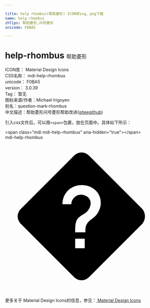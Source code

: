 ```yaml
---

title: help rhombus(帮助菱形) ICON转svg、png下载
name: help-rhombus
zhTips: 帮助菱形,问号菱形
unicode: F0BA5

---
```


# help-rhombus  <small style="font-size: 60%;font-weight: 100">帮助菱形</small>


<div class="detail-page">
<p>
<span>
ICON库：
<span class="badge-secondary badge">Material Design Icons</span> 
</span>
<br/>
<span>
CSS名称：
<span class="badge-secondary badge">mdi-help-rhombus</span> 
</span>
<br/>
<span>
unicode：
<span class="badge-secondary badge">F0BA5</span> 
</span>
<br/>
<span>
version：
<span class="badge-secondary badge">3.0.39</span> 
</span>
<br/>
<span>Tag：
<span class="badge-light badge">暂无</span>
</span>
<br/>
<span>图标来源/作者：<span class="badge-light badge">Michael Irigoyen</span></span> 
<br/>
<span>别名：<span class="badge-light badge">question-mark-rhombus</span></span><br/><span class="zh-detail">中文描述：<span class="badge-primary badge">帮助菱形</span><span class="badge-primary badge">问号菱形</span><span class="help-link"><span>帮助改进</span>(<a href="https://gitee.com/liuwave/icon-helper/edit/master/json/material/help-rhombus.json" target="_blank" rel="noopener noreferrer">gitee</a><a href="https://github.com/liuwave/icon-helper/edit/master/json/material/help-rhombus.json" target="_blank" rel="noopener noreferrer">github</a></span>)</span><br/>
</p>
</div>
<div class="alert alert-dark">
  <i class="mdi mdi-help-rhombus mdi-48px"></i>
  <i class="mdi mdi-help-rhombus mdi-36px"></i>
  <i class="mdi mdi-help-rhombus mdi-24px"></i>
  <i class="mdi mdi-help-rhombus mdi-18px"></i>
</div>
<div>
  <p>引入css文件后，可以用<code>&lt;span&gt;</code>包裹，放在页面中。具体如下所示：    
  </p>
  <div class="alert alert-primary" style="font-size: 14px">
    &lt;span class="mdi mdi-help-rhombus" aria-hidden="true"&gt;&lt;/span&gt;
    <copy-btn content='<span class="mdi mdi-help-rhombus" aria-hidden="true"></span>'></copy-btn>
  </div>
  <div class="alert alert-secondary">
    <i class="mdi mdi-help-rhombus"
    style="font-size: 24px"
    aria-hidden="true"></i> mdi-help-rhombus
    <copy-btn content="mdi-help-rhombus" btn-title="复制图标名称"></copy-btn>
  </div>
</div>
<div id="svg" class="svg-wrap">
<svg xmlns="http://www.w3.org/2000/svg" viewBox="0 0 24 24"><path d="M21.5,10.8L13.2,2.5C12.5,1.8 11.5,1.8 10.8,2.5L2.5,10.8C1.8,11.5 1.8,12.5 2.5,13.2L10.8,21.5C11.5,22.2 12.5,22.2 13.2,21.5L21.5,13.2C22.1,12.5 22.1,11.5 21.5,10.8M12.5,17H11V15.5H12.5V17M14.3,11.8C13.9,12.3 13.2,12.6 12.9,13.1C12.6,13.5 12.6,14 12.6,14.5H11C11,13.7 11,13 11.3,12.5C11.6,12 12.3,11.7 12.7,11.4C13.9,10.3 13.6,8.7 11.9,8.6C11.1,8.6 10.4,9.3 10.4,10.1H9C9,8.4 10.3,7.1 12,7.1C14.7,7.1 15.9,9.8 14.3,11.8Z" /></svg>
</div>
<detail full-name='mdi-help-rhombus'></detail>
    
<div><p>更多关于 Material Design Icons的信息，参见：<a target="_blank" href="https://iconhelper.cn/material.html"> Material Design Icons</a>
</p></div>
